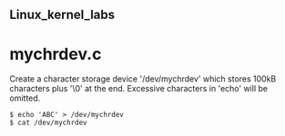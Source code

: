 ## Linux_kernel_labs

# mychrdev.c
Create a character storage device '/dev/mychrdev' which stores 100kB characters plus '\0' at the end. Excessive characters in 'echo' will be omitted.
```
$ echo 'ABC' > /dev/mychrdev
$ cat /dev/mychrdev
